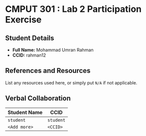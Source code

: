 # CMPUT 301 : Lab 2 Participation Exercise

## Student Details

- **Full Name:** Mohammad Umran Rahman
- **CCID:** rahman12

## References and Resources

List any resources used here, or simply put `N/A` if not applicable.

## Verbal Collaboration

| Student Name | CCID      |
| ------------ | --------- |
| `student`    | `student` |
| `<Add more>` | `<CCID>`  |
